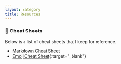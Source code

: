 ```yaml
---
layout: category
title: Resources
---
```


### 📃 Cheat Sheets

Below is a list of cheat sheets that I keep for reference.

- [Markdown Cheat Sheet](cheatsheets/markdown_cheatsheet.html)
- [Emoji Cheat Sheet](https://github.com/ikatyang/emoji-cheat-sheet){:target="_blank"}